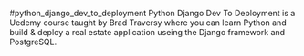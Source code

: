 #python_django_dev_to_deployment
Python Django Dev To Deployment is a Uedemy course taught by Brad Traversy where you can learn Python and build & deploy a real estate application useing the Django framework and PostgreSQL.

